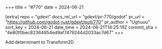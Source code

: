 +++
title = "#770"
date = 2024-06-21

[extra]
repo = "gdext"
docs_rel_url = "gdext/pr-770/godot"
pr_url = "https://github.com/godot-rust/gdext/pull/770"
pr_author = "Ughuuu"
sort_key = 2024-06-21
date_time = 2024-06-21T14:25:19Z
commit_sha = "4e80f0bec82364854ed9af7479244d2033ac7d67"
+++

Add determinant to Transform2D
